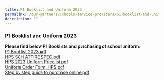 ```yaml
---
title: P1 Booklist and Uniform 2023
permalink: /our-partners/schools-service-providers/p1-booklist-and-uniform-2023/
description: ""
---
```



### **P1 Booklist and Uniform 2023**
**Please find below P1 Booklists and purchasing of school uniform:**<br>
[P1 Booklist 2023.pdf](/files/p1booklistnuniform1.pdf)<br>
[HPS SCH ATTIRE SPEC.pdf](/files/p1booklistnuniform2.pdf)<br>
[HPS 2023 Uniform Pricelist.pdf](/files/p1booklistnuniform3.pdf)<br>
[Uniform Order Form_HPS.pdf](/files/p1booklistnuniform4.pdf)<br>
[Step by step guide to purchase online.pdf](/files/p1booklistnuniform5.pdf)